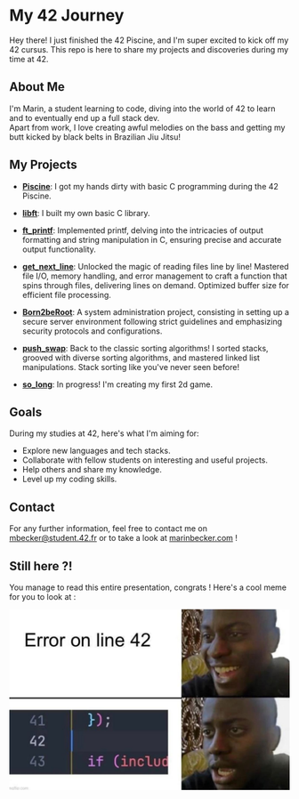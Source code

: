 # My 42 Journey

Hey there! I just finished the 42 Piscine, and I'm super excited to kick off my 42 cursus. This repo is here to share my projects and discoveries during my time at 42.

## About Me

I'm Marin, a student learning to code, diving into the world of 42 to learn and to eventually end up a full stack dev.  
Apart from work, I love creating awful melodies on the bass and getting my butt kicked by black belts in Brazilian Jiu Jitsu!

## My Projects

- [**Piscine**](./0-piscine/): I got my hands dirty with basic C programming during the 42 Piscine.

- [**libft**](./1-libft/): I built my own basic C library.

- [**ft_printf**](./2.0-ft_printf/): Implemented printf, delving into the intricacies of output formatting and string manipulation in C, ensuring precise and accurate output functionality.

- [**get_next_line**](./2.1-get_next_line/): Unlocked the magic of reading files line by line! Mastered file I/O, memory handling, and error management to craft a function that spins through files, delivering lines on demand. Optimized buffer size for efficient file processing.

- [**Born2beRoot**](./2.2-Born2beroot/): A system administration project, consisting in setting up a secure server environment following strict guidelines and emphasizing security protocols and configurations.

- [**push_swap**](./3.0-push_swap/): Back to the classic sorting algorithms! I sorted stacks, grooved with diverse sorting algorithms, and mastered linked list manipulations. Stack sorting like you've never seen before!

- [**so_long**](./3.1-so_long/): In progress! I'm creating my first 2d game.


## Goals

During my studies at 42, here's what I'm aiming for:

- Explore new languages and tech stacks.
- Collaborate with fellow students on interesting and useful projects.
- Help others and share my knowledge.
- Level up my coding skills.


## Contact

For any further information, feel free to contact me on [mbecker@student.42.fr](mailto:mbecker@student.42.fr) or to take a look at [marinbecker.com](https://www.marinbecker.com) !


## Still here ?!

You manage to read this entire presentation, congrats ! Here's a cool meme for you to look at :

![Cool Meme](./.misc/meme-line42.jpg)